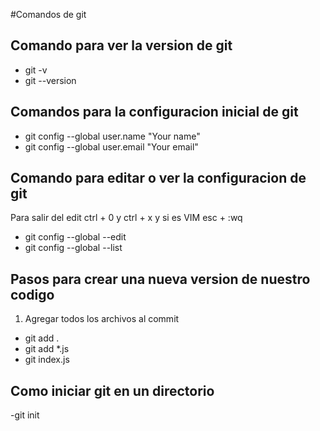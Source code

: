 #Comandos de git

## Comando para ver la version de git

- git -v
- git --version


## Comandos para la configuracion inicial de git

- git config --global user.name "Your name"
- git config --global user.email "Your email"

## Comando para editar o ver la configuracion de git
Para salir del edit ctrl + 0 y ctrl + x y si es VIM esc + :wq
- git config --global --edit
- git config --global --list

## Pasos para crear una nueva version de nuestro codigo

1. Agregar todos los archivos al commit

- git add .
- git add *.js
- git index.js


## Como iniciar git en un directorio

-git init
